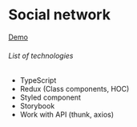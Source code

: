 # Social network

[Demo](https://tazalov.github.io/social_ts/)

###### List of technologies
* TypeScript
* Redux (Class components, HOC)
* Styled component
* Storybook
* Work with API (thunk, axios)
